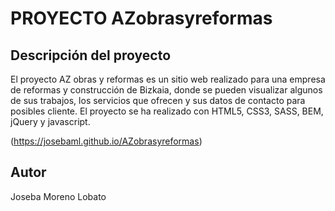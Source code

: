 PROYECTO AZobrasyreformas
=========================

Descripción del proyecto
------------------------

El proyecto AZ obras y reformas es un sitio web realizado para una empresa de reformas y construcción de Bizkaia, donde se pueden visualizar algunos de sus trabajos, los servicios que ofrecen y sus datos de contacto para posibles cliente. El proyecto se ha realizado con HTML5, CSS3, SASS, BEM, jQuery y javascript.

(https://josebaml.github.io/AZobrasyreformas)

Autor
-----

Joseba Moreno Lobato
